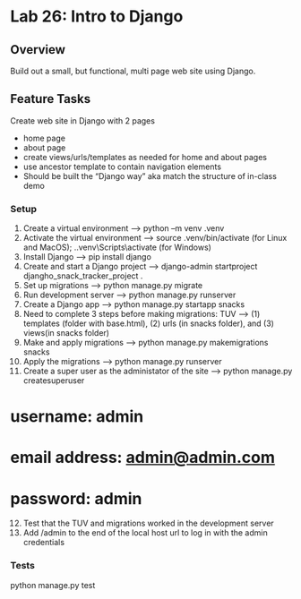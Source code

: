 # Lab 26: Intro to Django

## Overview

Build out a small, but functional, multi page web site using Django.

## Feature Tasks

Create web site in Django with 2 pages

- home page
- about page
- create views/urls/templates as needed for home and about pages
- use ancestor template to contain navigation elements
- Should be built the “Django way” aka match the structure of in-class demo

### Setup

1. Create a virtual environment --> python –m venv .venv
2. Activate the virtual environment --> source .venv/bin/activate (for Linux and MacOS); .\.venv\Scripts\activate (for Windows)
3. Install Django --> pip install django
4. Create and start a Django project --> django-admin startproject djangho_snack_tracker_project .
5. Set up migrations --> python manage.py migrate
6. Run development server --> python manage.py runserver
7. Create a Django app --> python manage.py startapp snacks
8. Need to complete 3 steps before making migrations: TUV --> (1) templates (folder with base.html), (2) urls (in snacks folder), and (3) views(in snacks folder)
9. Make and apply migrations --> python manage.py makemigrations snacks
10. Apply the migrations --> python manage.py runserver
11. Create a super user as the administator of the site --> python manage.py createsuperuser
# username: admin
# email address: admin@admin.com
# password: admin
12. Test that the TUV and migrations worked in the development server
13. Add /admin to the end of the local host url to log in with the admin credentials

### Tests

python manage.py test
